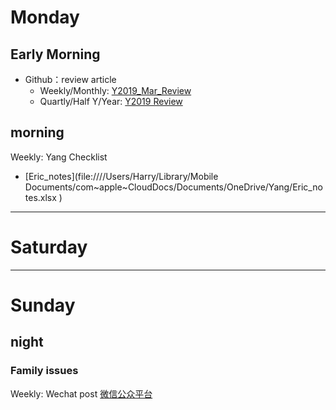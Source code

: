# Monday 

## Early Morning

- Github：review article
  - Weekly/Monthly:  [Y2019_Mar_Review](https://github.com/kiaorahao/Self-introspection/issues/5)
  - Quartly/Half Y/Year: [Y2019 Review](https://github.com/kiaorahao/Self-introspection/issues/1)

## morning

Weekly: Yang Checklist

- [Eric_notes](file:////Users/Harry/Library/Mobile Documents/com~apple~CloudDocs/Documents/OneDrive/Yang/Eric_notes.xlsx )

---

# Saturday



---

# Sunday 

## night

### Family issues

Weekly: Wechat post [微信公众平台](https://mp.weixin.qq.com/cgi-bin/loginpage?url=%2Fcgi-bin%2Fappmsg%3Fbegin%3D0%26count%3D10%26t%3Dmedia%2Fappmsg_list%26type%3D10%26action%3Dlist_card%26lang%3Dzh_CN%26token%3D901938878)

